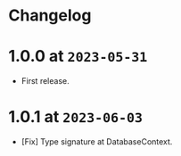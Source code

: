 # Changelog

# 1.0.0 at `2023-05-31`

* First release.

# 1.0.1 at `2023-06-03`

* [Fix] Type signature at DatabaseContext.